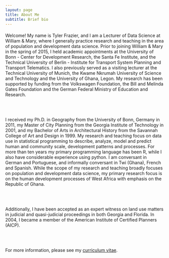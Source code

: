```yaml
---
layout: page
title: About Me
subtitle: Brief bio
---
```


<p style = "font-family: 'Open Sans', 'Helvetica Neue', Helvetica, Arial, sans-serif;
  font-size: 20px;
  font-weight: 400;
  margin-bottom: 15px;
  text-align: justify;">

Welcome! My name is Tyler Frazier, and I am a Lecturer of Data Science at William & Mary, where I generally practice research and teaching in the area of population and development data science.  Prior to joining William & Mary in the spring of 2015, I held academic appointments at the University of Bonn - Center for Development Research, the Santa Fe Institute, and the Technical University of Berlin - Institute for Transport System Planning and Transport Telematics. I also previously served as a visiting lecturer at the Technical University of Munich, the Kwame Nkrumah University of Science and Technology and the University of Ghana, Legon.  My research has been supported by funding from the Volkswagen Foundation, the Bill and Melinda Gates Foundation and the German Federal Ministry of Education and Research.

<br>
<br>

I received my Ph.D. in Geography from the University of Bonn, Germany in 2011, my Master of City Planning from the Georgia Institute of Technology in 2001, and my Bachelor of Arts in Architectural History from the Savannah College of Art and Design in 1999. My research and teaching focus on data use in statistical programming to describe, analyze, model and predict human and community scale, development patterns and processes. For more than ten years my primary programming language has been R, while I also have considerable experience using python.  I am conversant in German and Portuguese, and informally conversant in Twi (Ghana), French and Spanish.  While the scope of my research and teaching broadly focuses on population and development data science, my primary research focus is on the human development processes of West Africa with emphasis on the Republic of Ghana.

<br>
<br>

Additionally, I have been accepted as an expert witness on land use matters in judicial and quasi-judicial proceedings in both Georgia and Florida.  In 2004, I became a member of the American Institute of Certified Planners (AICP).

<br>
<br>

For more information, please see my <a href="https://tyler-frazier.github.io/tjfrazier_cv.pdf">curriculum vitae</a>.

</p>
